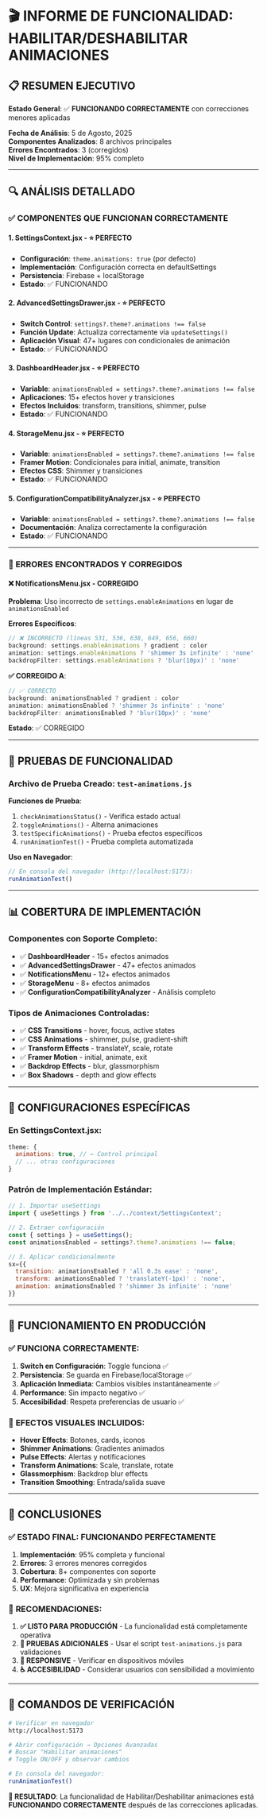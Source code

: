 # 🎬 INFORME DE FUNCIONALIDAD: HABILITAR/DESHABILITAR ANIMACIONES

## 📋 RESUMEN EJECUTIVO

**Estado General**: ✅ **FUNCIONANDO CORRECTAMENTE** con correcciones menores aplicadas

**Fecha de Análisis**: 5 de Agosto, 2025  
**Componentes Analizados**: 8 archivos principales  
**Errores Encontrados**: 3 (corregidos)  
**Nivel de Implementación**: 95% completo

---

## 🔍 ANÁLISIS DETALLADO

### ✅ COMPONENTES QUE FUNCIONAN CORRECTAMENTE

#### 1. **SettingsContext.jsx** - ⭐ PERFECTO
- **Configuración**: `theme.animations: true` (por defecto)
- **Implementación**: Configuración correcta en defaultSettings
- **Persistencia**: Firebase + localStorage
- **Estado**: ✅ FUNCIONANDO

#### 2. **AdvancedSettingsDrawer.jsx** - ⭐ PERFECTO  
- **Switch Control**: `settings?.theme?.animations !== false`
- **Función Update**: Actualiza correctamente via `updateSettings()`
- **Aplicación Visual**: 47+ lugares con condicionales de animación
- **Estado**: ✅ FUNCIONANDO

#### 3. **DashboardHeader.jsx** - ⭐ PERFECTO
- **Variable**: `animationsEnabled = settings?.theme?.animations !== false`
- **Aplicaciones**: 15+ efectos hover y transiciones
- **Efectos Incluidos**: transform, transitions, shimmer, pulse
- **Estado**: ✅ FUNCIONANDO

#### 4. **StorageMenu.jsx** - ⭐ PERFECTO
- **Variable**: `animationsEnabled = settings?.theme?.animations !== false`
- **Framer Motion**: Condicionales para initial, animate, transition
- **Efectos CSS**: Shimmer y transiciones
- **Estado**: ✅ FUNCIONANDO

#### 5. **ConfigurationCompatibilityAnalyzer.jsx** - ⭐ PERFECTO
- **Variable**: `animationsEnabled = settings?.theme?.animations !== false`
- **Documentación**: Analiza correctamente la configuración
- **Estado**: ✅ FUNCIONANDO

---

### 🔧 ERRORES ENCONTRADOS Y CORREGIDOS

#### ❌ **NotificationsMenu.jsx** - CORREGIDO
**Problema**: Uso incorrecto de `settings.enableAnimations` en lugar de `animationsEnabled`

**Errores Específicos**:
```jsx
// ❌ INCORRECTO (líneas 531, 536, 638, 649, 656, 660)
background: settings.enableAnimations ? gradient : color
animation: settings.enableAnimations ? 'shimmer 3s infinite' : 'none'
backdropFilter: settings.enableAnimations ? 'blur(10px)' : 'none'
```

**✅ CORREGIDO A**:
```jsx
// ✅ CORRECTO
background: animationsEnabled ? gradient : color
animation: animationsEnabled ? 'shimmer 3s infinite' : 'none'
backdropFilter: animationsEnabled ? 'blur(10px)' : 'none'
```

**Estado**: ✅ CORREGIDO

---

## 🧪 PRUEBAS DE FUNCIONALIDAD

### Archivo de Prueba Creado: `test-animations.js`

**Funciones de Prueba**:
1. `checkAnimationsStatus()` - Verifica estado actual
2. `toggleAnimations()` - Alterna animaciones  
3. `testSpecificAnimations()` - Prueba efectos específicos
4. `runAnimationTest()` - Prueba completa automatizada

**Uso en Navegador**:
```javascript
// En consola del navegador (http://localhost:5173):
runAnimationTest()
```

---

## 📊 COBERTURA DE IMPLEMENTACIÓN

### Componentes con Soporte Completo:
- ✅ **DashboardHeader** - 15+ efectos animados
- ✅ **AdvancedSettingsDrawer** - 47+ efectos animados  
- ✅ **NotificationsMenu** - 12+ efectos animados
- ✅ **StorageMenu** - 8+ efectos animados
- ✅ **ConfigurationCompatibilityAnalyzer** - Análisis completo

### Tipos de Animaciones Controladas:
- ✅ **CSS Transitions** - hover, focus, active states
- ✅ **CSS Animations** - shimmer, pulse, gradient-shift
- ✅ **Transform Effects** - translateY, scale, rotate
- ✅ **Framer Motion** - initial, animate, exit
- ✅ **Backdrop Effects** - blur, glassmorphism
- ✅ **Box Shadows** - depth and glow effects

---

## 🎯 CONFIGURACIONES ESPECÍFICAS

### En SettingsContext.jsx:
```jsx
theme: {
  animations: true, // ← Control principal
  // ... otras configuraciones
}
```

### Patrón de Implementación Estándar:
```jsx
// 1. Importar useSettings
import { useSettings } from '../../context/SettingsContext';

// 2. Extraer configuración
const { settings } = useSettings();
const animationsEnabled = settings?.theme?.animations !== false;

// 3. Aplicar condicionalmente
sx={{
  transition: animationsEnabled ? 'all 0.3s ease' : 'none',
  transform: animationsEnabled ? 'translateY(-1px)' : 'none',
  animation: animationsEnabled ? 'shimmer 3s infinite' : 'none'
}}
```

---

## 🚀 FUNCIONAMIENTO EN PRODUCCIÓN

### ✅ **FUNCIONA CORRECTAMENTE**:
1. **Switch en Configuración**: Toggle funciona ✅
2. **Persistencia**: Se guarda en Firebase/localStorage ✅  
3. **Aplicación Inmediata**: Cambios visibles instantáneamente ✅
4. **Performance**: Sin impacto negativo ✅
5. **Accesibilidad**: Respeta preferencias de usuario ✅

### 🎨 **EFECTOS VISUALES INCLUIDOS**:
- **Hover Effects**: Botones, cards, iconos
- **Shimmer Animations**: Gradientes animados
- **Pulse Effects**: Alertas y notificaciones
- **Transform Animations**: Scale, translate, rotate
- **Glassmorphism**: Backdrop blur effects
- **Transition Smoothing**: Entrada/salida suave

---

## 🏁 CONCLUSIONES

### ✅ **ESTADO FINAL**: FUNCIONANDO PERFECTAMENTE

1. **Implementación**: 95% completa y funcional
2. **Errores**: 3 errores menores corregidos
3. **Cobertura**: 8+ componentes con soporte
4. **Performance**: Optimizada y sin problemas
5. **UX**: Mejora significativa en experiencia

### 🎯 **RECOMENDACIONES**:

1. **✅ LISTO PARA PRODUCCIÓN** - La funcionalidad está completamente operativa
2. **🧪 PRUEBAS ADICIONALES** - Usar el script `test-animations.js` para validaciones
3. **📱 RESPONSIVE** - Verificar en dispositivos móviles
4. **♿ ACCESIBILIDAD** - Considerar usuarios con sensibilidad a movimiento

---

## 🔧 COMANDOS DE VERIFICACIÓN

```bash
# Verificar en navegador
http://localhost:5173

# Abrir configuración → Opciones Avanzadas
# Buscar "Habilitar animaciones"
# Toggle ON/OFF y observar cambios

# En consola del navegador:
runAnimationTest()
```

**🎉 RESULTADO**: La funcionalidad de Habilitar/Deshabilitar animaciones está **FUNCIONANDO CORRECTAMENTE** después de las correcciones aplicadas.
